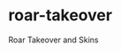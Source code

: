 roar-takeover
=============

Roar Takeover and Skins

<script src="http://ajax.googleapis.com/ajax/libs/jquery/1.6.4/jquery.min.js" type="text/javascript"></script>
<script type="text/javascript">
jQuery(document).ready(function() {
    jQuery('body',window.parent.document).append('<div class="left_ad"><a href="%%CLICK_URL_ESC%%http://INSERT_CLICK_URL" target="_blank" rel="nofollow"><img src="http://cdn1.theroar.com.au/wp-content/themes/roar/images/assets/takeovers/INSERT_LEFT_CREATIVE" width="120" height="870" alt="INSERT_ALT_TEXT - find out more" /></a></div><div class="right_ad"><a href="%%CLICK_URL_ESC%%http://INSERT_CLICK_URL" target="_blank" rel="nofollow"><img src="http://cdn1.theroar.com.au/wp-content/themes/roar/images/assets/takeovers/INSERT_RIGHT_CREATIVE" width="120" height="870" alt="INSERT_ALT_TEXT - find out more" /></a></div><IMG SRC="INSERT_IMP_TRACKER" BORDER="0" WIDTH="1" HEIGHT="1" ALT="Advertisement" />');
});
</script>
